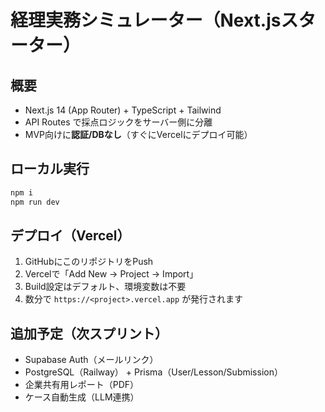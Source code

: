 # 経理実務シミュレーター（Next.jsスターター）

## 概要
- Next.js 14 (App Router) + TypeScript + Tailwind
- API Routes で採点ロジックをサーバー側に分離
- MVP向けに**認証/DBなし**（すぐにVercelにデプロイ可能）

## ローカル実行
```bash
npm i
npm run dev
```

## デプロイ（Vercel）
1. GitHubにこのリポジトリをPush
2. Vercelで「Add New → Project → Import」
3. Build設定はデフォルト、環境変数は不要
4. 数分で `https://<project>.vercel.app` が発行されます

## 追加予定（次スプリント）
- Supabase Auth（メールリンク）
- PostgreSQL（Railway） + Prisma（User/Lesson/Submission）
- 企業共有用レポート（PDF）
- ケース自動生成（LLM連携）
